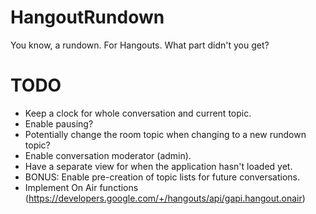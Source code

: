 HangoutRundown
==============

You know, a rundown. For Hangouts. What part didn't you get?


TODO
====
- Keep a clock for whole conversation and current topic.
- Enable pausing?
- Potentially change the room topic when changing to a new rundown topic?
- Enable conversation moderator (admin).
- Have a separate view for when the application hasn't loaded yet.
- BONUS: Enable pre-creation of topic lists for future conversations.
- Implement On Air functions (https://developers.google.com/+/hangouts/api/gapi.hangout.onair)